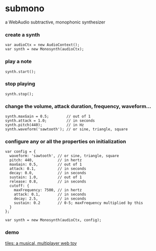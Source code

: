 # submono
a WebAudio subtractive, monophonic synthesizer

### create a synth
```
var audioCtx = new AudioContext();
var synth = new Monosynth(audioCtx);
```

### play a note
`synth.start();`

### stop playing
`synth.stop();`

### change the volume, attack duration, frequency, waveform...
```
synth.maxGain = 0.5;        // out of 1
synth.attack = 1.0;         // in seconds
synth.pitch(440);           // in Hz
synth.waveform('sawtooth'); // or sine, triangle, square
```

### configure any or all the properties on initialization
```
var config = {
  waveform: 'sawtooth', // or sine, triangle, square
  pitch: 440,           // in hertz
  maxGain: 0.5,         // out of 1
  attack: 0.1,          // in seconds
  decay: 0.0,           // in seconds
  sustain: 1.0,         // out of 1
  release: 0.8,         // in seconds
  cutoff: {
    maxFrequency: 7500, // in hertz
    attack: 0.1,        // in seconds
    decay: 2.5,         // in seconds
    sustain: 0.2        // 0-5; maxFrequency multiplied by this
  }
};

var synth = new Monosynth(audioCtx, config);
```

### demo
[tiles: a musical, multiplayer web toy](http://okaybenji.github.io/tiles-client/)
